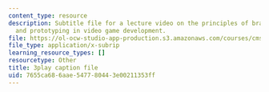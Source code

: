 ```yaml
---
content_type: resource
description: Subtitle file for a lecture video on the principles of brainstorming
  and prototyping in video game development.
file: https://ol-ocw-studio-app-production.s3.amazonaws.com/courses/cms-611j-creating-video-games-fall-2014/7655ca686aae547780443e00211353ff_j8ZGpRo8jd4.vtt
file_type: application/x-subrip
learning_resource_types: []
resourcetype: Other
title: 3play caption file
uid: 7655ca68-6aae-5477-8044-3e00211353ff
---
```

